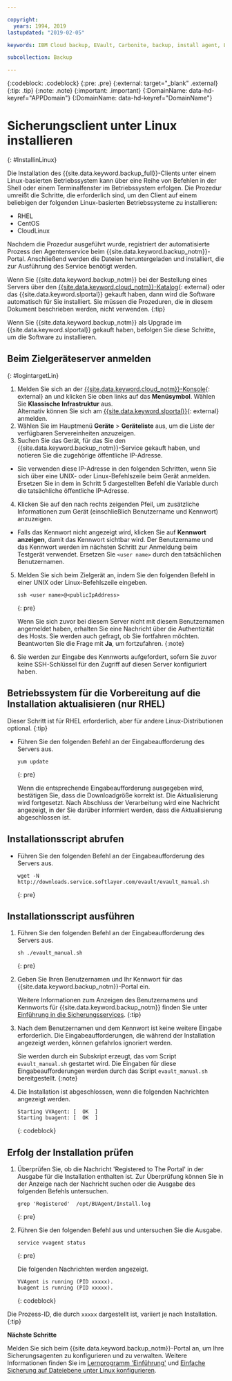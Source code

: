 ```yaml
---

copyright:
  years: 1994, 2019
lastupdated: "2019-02-05"

keywords: IBM Cloud backup, EVault, Carbonite, backup, install agent, Linux

subcollection: Backup

---
```

{:codeblock: .codeblock}
{:pre: .pre}
{:external: target="_blank" .external}
{:tip: .tip}
{:note: .note}
{:important: .important}
{:DomainName: data-hd-keyref="APPDomain"}
{:DomainName: data-hd-keyref="DomainName"}

# Sicherungsclient unter Linux installieren
{: #InstallinLinux}

Die Installation des {{site.data.keyword.backup_full}}-Clients unter einem Linux-basierten Betriebssystem kann über eine Reihe von Befehlen in der Shell oder einem Terminalfenster im Betriebssystem erfolgen. Die Prozedur umreißt die Schritte, die erforderlich sind, um den Client auf einem beliebigen der folgenden Linux-basierten Betriebssysteme zu installieren:

- RHEL
- CentOS
- CloudLinux

Nachdem die Prozedur ausgeführt wurde, registriert der automatisierte Prozess den Agentenservice beim {{site.data.keyword.backup_notm}}-Portal. Anschließend werden die Dateien heruntergeladen und installiert, die zur Ausführung des Service benötigt werden.

Wenn Sie {{site.data.keyword.backup_notm}} bei der Bestellung eines Servers über den [{{site.data.keyword.cloud_notm}}-Katalog](https://{DomainName}/catalog){: external} oder das {{site.data.keyword.slportal}} gekauft haben, dann wird die Software automatisch für Sie installiert. Sie müssen die Prozeduren, die in diesem Dokument beschrieben werden, nicht verwenden.
{:tip}

Wenn Sie {{site.data.keyword.backup_notm}} als Upgrade im {{site.data.keyword.slportal}} gekauft haben, befolgen Sie diese Schritte, um die Software zu installieren.

## Beim Zielgeräteserver anmelden
{: #logintargetLin}

1. Melden Sie sich an der [{{site.data.keyword.cloud_notm}}-Konsole](https://{DomainName}){: external} an und klicken Sie oben links auf das **Menüsymbol**. Wählen Sie **Klassische Infrastruktur** aus. <br/>
   Alternativ können Sie sich am [{{site.data.keyword.slportal}}](https://control.softlayer.com/){: external} anmelden.
2. Wählen Sie im Hauptmenü **Geräte** > **Geräteliste** aus, um die Liste der verfügbaren Servereinheiten anzuzeigen.
3. Suchen Sie das Gerät, für das Sie den {{site.data.keyword.backup_notm}}-Service gekauft haben, und notieren Sie die zugehörige öffentliche IP-Adresse.
  - Sie verwenden diese IP-Adresse in den folgenden Schritten, wenn Sie sich über eine UNIX- oder Linux-Befehlszeile beim Gerät anmelden. Ersetzen Sie in dem in Schritt 5 dargestellten Befehl die Variable <publicIpAddress> durch die tatsächliche öffentliche IP-Adresse.
4. Klicken Sie auf den nach rechts zeigenden Pfeil, um zusätzliche Informationen zum Gerät (einschließlich Benutzername und Kennwort) anzuzeigen.
  - Falls das Kennwort nicht angezeigt wird, klicken Sie auf **Kennwort anzeigen**, damit das Kennwort sichtbar wird. Der Benutzername und das Kennwort werden im nächsten Schritt zur Anmeldung beim Testgerät verwendet. Ersetzen Sie `<user name>` durch den tatsächlichen Benutzernamen.
5. Melden Sie sich beim Zielgerät an, indem Sie den folgenden Befehl in einer UNIX oder Linux-Befehlszeile eingeben.
   ```
   ssh <user name>@<publicIpAddress>
   ```
   {: pre}

   Wenn Sie sich zuvor bei diesem Server nicht mit diesem Benutzernamen angemeldet haben, erhalten Sie eine Nachricht über die Authentizität des Hosts. Sie werden auch gefragt, ob Sie fortfahren möchten. Beantworten Sie die Frage mit **Ja**, um fortzufahren.
   {:note}

6. Sie werden zur Eingabe des Kennworts aufgefordert, sofern Sie zuvor keine SSH-Schlüssel für den Zugriff auf diesen Server konfiguriert haben.

## Betriebssystem für die Vorbereitung auf die Installation aktualisieren (nur RHEL)

Dieser Schritt ist für RHEL erforderlich, aber für andere Linux-Distributionen optional.
{:tip}

- Führen Sie den folgenden Befehl an der Eingabeaufforderung des Servers aus.
  ```
  yum update
  ```
  {: pre}

  Wenn die entsprechende Eingabeaufforderung ausgegeben wird, bestätigen Sie, dass die Downloadgröße korrekt ist. Die Aktualisierung wird fortgesetzt. Nach Abschluss der Verarbeitung wird eine Nachricht angezeigt, in der Sie darüber informiert werden, dass die Aktualisierung abgeschlossen ist.

## Installationsscript abrufen

- Führen Sie den folgenden Befehl an der Eingabeaufforderung des Servers aus.
  ```
  wget -N http://downloads.service.softlayer.com/evault/evault_manual.sh
  ```
  {: pre}

## Installationsscript ausführen

1. Führen Sie den folgenden Befehl an der Eingabeaufforderung des Servers aus.
   ```
   sh ./evault_manual.sh
   ```
   {: pre}

2. Geben Sie Ihren Benutzernamen und Ihr Kennwort für das {{site.data.keyword.backup_notm}}-Portal ein.

   Weitere Informationen zum Anzeigen des Benutzernamens und Kennworts für {{site.data.keyword.backup_notm}} finden Sie unter [Einführung in die Sicherungsservices](/docs/infrastructure/Backup?topic=Backup-getting-started#getting-started).
   {:tip}

3. Nach dem Benutzernamen und dem Kennwort ist keine weitere Eingabe erforderlich. Die Eingabeaufforderungen, die während der Installation angezeigt werden, können gefahrlos ignoriert werden.

   Sie werden durch ein Subskript erzeugt, das vom Script `evault_manual.sh` gestartet wird. Die Eingaben für diese Eingabeaufforderungen werden durch das Script `evault_manual.sh` bereitgestellt.
   {:note}

4. Die Installation ist abgeschlossen, wenn die folgenden Nachrichten angezeigt werden.

   ```
   Starting VVAgent: [  OK  ]
   Starting buagent: [  OK  ]
   ```
   {: codeblock}

## Erfolg der Installation prüfen

1. Überprüfen Sie, ob die Nachricht 'Registered to The Portal' in der Ausgabe für die Installation enthalten ist. Zur Überprüfung können Sie in der Anzeige nach der Nachricht suchen oder die Ausgabe des folgenden Befehls untersuchen.
   ```
   grep 'Registered'  /opt/BUAgent/Install.log
   ```
   {: pre}

2. Führen Sie den folgenden Befehl aus und untersuchen Sie die Ausgabe.
   ```
   service vvagent status
   ```
   {: pre}

   Die folgenden Nachrichten werden angezeigt.
   ```
   VVAgent is running (PID xxxxx).
   buagent is running (PID xxxxx).
   ```
   {: codeblock}

  Die Prozess-ID, die durch `xxxxx` dargestellt ist, variiert je nach Installation.
  {:tip}

**Nächste Schritte**

Melden Sie sich beim {{site.data.keyword.backup_notm}}-Portal an, um Ihre Sicherungsagenten zu konfigurieren und zu verwalten. Weitere Informationen finden Sie im [Lernprogramm 'Einführung'](/docs/infrastructure/Backup?topic=Backup-getting-started#getting-started) und [Einfache Sicherung auf Dateiebene unter Linux konfigurieren](/docs/infrastructure/Backup?topic=Backup-configureLinuxBackup).
